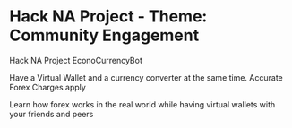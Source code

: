 # Hack NA Project - Theme: Community Engagement
Hack NA Project EconoCurrencyBot


Have a Virtual Wallet and a currency converter at the same time. Accurate Forex Charges apply

Learn how forex works in the real world while having virtual wallets with your friends and peers
